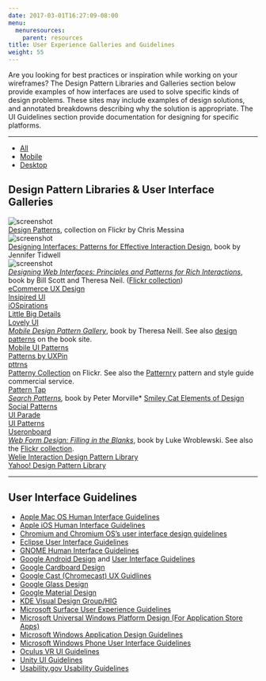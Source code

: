 ```yaml
---
date: 2017-03-01T16:27:09-08:00
menu:
  menuresources:
    parent: resources
title: User Experience Galleries and Guidelines
weight: 55
---
```


Are you looking for best practices or inspiration while working on your wireframes? The Design Pattern Libraries and Galleries section below provide examples of how interfaces are used to solve specific kinds of design problems. These sites may include examples of design solutions, and annotated breakdowns describing why the solution is appropriate. The UI Guidelines section provide documentation for designing for specific platforms.

<hr/>

<div class="fright">
    <ul id="filter" class="menubar">
        <li class="current"><a href="">All</a></li>
        <li><a href="">Mobile</a></li>
        <li><a href="">Desktop</a></li>
    </ul>
</div>

## Design Pattern Libraries & User Interface Galleries

<div id="filterlist" class="row">
    <div class="fitem desktop col-xs-12 col-sm-6 col-md-4">
        <div class="gallery-item">
            <img src="//media.balsamiq.com/img/support/uigalleries/factoryjoe-design-patterns.jpg" alt="screenshot" />
            <div class="meta"><a href="http://www.flickr.com/photos/factoryjoe/collections/72157600001823120/">Design Patterns</a>, collection on Flickr by Chris Messina</div>
        </div>
    </div>
    <div class="fitem desktop col-xs-12 col-sm-6 col-md-4">
        <div class="gallery-item">
            <img src="//media.balsamiq.com/img/support/uigalleries/designing-interfaces.jpg" alt="screenshot" />
            <div class="meta"><a href="https://www.amazon.com/gp/product/1449379702">Designing Interfaces: Patterns for Effective Interaction Design</a>, book by Jennifer Tidwell</div>
        </div>
    </div>
    <div class="fitem desktop col-xs-12 col-sm-6 col-md-4">
        <div class="gallery-item">
            <img src="//media.balsamiq.com/img/support/uigalleries/designing-web-interfaces.jpg" alt="screenshot" />
            <div class="meta"><em><a href="https://www.amazon.com/Designing-Web-Interfaces-Principles-Interactions/dp/0596516258/ref=sr_1_1?s=books&amp;ie=UTF8&amp;qid=1488409488&amp;sr=1-1&amp;keywords=designing+web+interfaces">Designing Web Interfaces: Principles and Patterns for Rich Interactions</a></em>, book by Bill Scott and Theresa Neil. (<a href="http://www.flickr.com/photos/designingwebinterfaces/collections/">Flickr collection</a>)</div>
        </div>
    </div>
    <div class="fitem desktop col-xs-12 col-sm-6 col-md-4">
        <div class="gallery-item">
            <div class="meta"><a href="http://ecommerceuxdesign.com/">eCommerce UX Design</a></div>
        </div>
    </div>
    <div class="fitem mobile col-xs-12 col-sm-6 col-md-4">
        <div class="gallery-item">
            <div class="meta"><a href="http://inspired-ui.com/">Insipired UI</a></div>
        </div>
    </div>
    <div class="fitem mobile col-xs-12 col-sm-6 col-md-4">
        <div class="gallery-item">
            <div class="meta"><a href="http://www.iospirations.com/">iOSpirations</a></div>
        </div>
    </div>
    <div class="fitem desktop col-xs-12 col-sm-6 col-md-4">
        <div class="gallery-item">
            <div class="meta"><a href="http://littlebigdetails.com/">Little Big Details</a></div>
        </div>
    </div>
    <div class="fitem mobile col-xs-12 col-sm-6 col-md-4">
        <div class="gallery-item">
            <div class="meta"><a href="http://www.lovelyui.com/">Lovely UI</a></div>
        </div>
    </div>
    <div class="fitem mobile col-xs-12 col-sm-6 col-md-4">
        <div class="gallery-item">
            <div class="meta"><em><a href="https://www.amazon.com/dp/1449336442/ref=cm_sw_su_dp">Mobile Design Pattern Gallery</a></em>, book by Theresa Neill. See also <a href="https://theresaneil.wordpress.com/category/design-patterns/">design patterns</a> on the book site.</div>
        </div>
    </div>
    <div class="fitem mobile col-xs-12 col-sm-6 col-md-4">
        <div class="gallery-item">
            <div class="meta"><a href="http://www.mobile-patterns.com/">Mobile UI Patterns</a></div>
        </div>
    </div>
    <div class="fitem mobile col-xs-12 col-sm-6 col-md-4">
        <div class="gallery-item">
            <div class="meta"><a href="https://www.uxpin.com/patterns/">Patterns by UXPin</a></div>
        </div>
    </div>
    <div class="fitem mobile col-xs-12 col-sm-6 col-md-4">
        <div class="gallery-item">
            <div class="meta"><a href="https://pttrns.com/">pttrns</a></div>
        </div>
    </div>
    <div class="fitem desktop col-xs-12 col-sm-6 col-md-4">
        <div class="gallery-item">
            <div class="meta"><a href="https://www.flickr.com/groups/uipatternfactory/">Patterny Collection</a> on Flickr. See also the <a href="http://patternry.com/">Patternry</a> pattern and style guide commercial service.</div>
        </div>
    </div>
    <div class="fitem desktop col-xs-12 col-sm-6 col-md-4">
        <div class="gallery-item">
            <div class="meta"><a href="http://patterntap.com/">Pattern Tap</a></div>
        </div>
    </div>
    <div class="fitem desktop col-xs-12 col-sm-6 col-md-4">
        <div class="gallery-item">
            <div class="meta"><em><a href="http://searchpatterns.org/library.php">Search Patterns</a>,</em> book by Peter Morville* <a href="http://www.smileycat.com/category/elements-of-design/">Smiley Cat Elements of Design</a></div>
        </div>
    </div>
    <div class="fitem desktop col-xs-12 col-sm-6 col-md-4">
        <div class="gallery-item">
            <div class="meta"><a href="http://www.designingsocialinterfaces.com/patterns.wiki/index.php?title=Main_Page">Social Patterns</a></div>
        </div>
    </div>
    <div class="fitem desktop col-xs-12 col-sm-6 col-md-4">
        <div class="gallery-item">
            <div class="meta"><a href="http://www.flickr.com/photos/factoryjoe/collections/72157600001823120/">UI Parade</a></div>
        </div>
    </div>
    <div class="fitem desktop col-xs-12 col-sm-6 col-md-4">
        <div class="gallery-item">
            <div class="meta"><a href="http://ui-patterns.com/patterns">UI Patterns</a></div>
        </div>
    </div>
    <div class="fitem desktop col-xs-12 col-sm-6 col-md-4">
        <div class="gallery-item">
            <div class="meta"><a href="http://www.useronboard.com/onboarding-teardowns/">Useronboard</a></div>
        </div>
    </div>          
    <div class="fitem desktop col-xs-12 col-sm-6 col-md-4">
        <div class="gallery-item">
            <div class="meta"><em><a href="http://www.lukew.com/resources/web_form_design.asp">Web Form Design: Filling in the Blanks</a></em>, book by Luke Wroblewski. See also the <a href="https://www.flickr.com/photos/rosenfeldmedia/sets/72157604272550634/">Flickr collection</a>.</div>
        </div>
    </div>
    <div class="fitem desktop col-xs-12 col-sm-6 col-md-4">
        <div class="gallery-item">
            <div class="meta"><a href="http://www.welie.com/patterns/">Welie Interaction Design Pattern Library</a></div>
        </div>
    </div>
    <div class="fitem desktop col-xs-12 col-sm-6 col-md-4">
        <div class="gallery-item">
            <div class="meta"><a href="https://developer.yahoo.com/ypatterns/">Yahoo! Design Pattern Library</a></div>
        </div>
    </div>
</div>

<hr/>

## User Interface Guidelines

* <a href="https://developer.apple.com/library/content/documentation/UserExperience/Conceptual/OSXHIGuidelines/">Apple Mac OS Human Interface Guidelines</a>
* <a href="https://developer.apple.com/ios/human-interface-guidelines/overview/design-principles/">Apple iOS Human Interface Guidelines</a>
* <a href="http://www.chromium.org/user-experience">Chromium and Chromium OS’s user interface design guidelines</a>
* <a href="http://wiki.eclipse.org/index.php/User_Interface_Guidelines">Eclipse User Interface Guidelines</a>
* <a href="https://developer.gnome.org/hig/stable/">GNOME Human Interface Guidelines</a>
* <a href="http://developer.android.com/design/index.html">Google Android Design</a> and <a href="http://developer.android.com/guide/practices/ui_guidelines/index.html">User Interface Guidelines</a>
* <a href="https://www.google.com/design/spec-vr/designing-for-google-cardboard/a-new-dimension.html">Google Cardboard Design</a>
* <a href="https://developers.google.com/cast/docs/ux_guidelines">Google Cast (Chromecast) UX Guidlines</a>
* <a href="https://developers.google.com/glass/design/">Google Glass Design</a>
* <a href="http://www.google.com/design/spec/material-design/introduction.html">Google Material Design</a>
* <a href="https://community.kde.org/KDE_Visual_Design_Group/HIG">KDE Visual Design Group/HIG</a>
* <a href="http://developer.android.com/guide/practices/ui_guidelines/index.html">Microsoft Surface User Experience Guidelines</a>
* <a href="https://developer.microsoft.com/en-us/windows/apps/design">Microsoft Universal Windows Platform Design (For Application Store Apps)</a>
* <a href="https://developer.microsoft.com/en-us/windows/desktop/design">Microsoft Windows Application Design Guidelines</a>
* <a href="https://msdn.microsoft.com/en-us/library/windows/apps/ff967556(v=vs.105).aspx">Microsoft Windows Phone User Interface Guidelines</a>
* <a href="https://developer3.oculus.com/documentation/mobilesdk/latest/concepts/mobile-ui-guidelines-intro/">Oculus VR UI Guidelines</a>
* <a href="https://unity3d.com/learn/tutorials/topics/user-interface-ui">Unity UI Guidelines</a>
* <a href="https://webstandards.hhs.gov/guidelines/">Usability.gov Usability Guidelines</a>

<script>
// filters
//$('#filterlist .frow').addClass('hidden');
//$('#filterlist .frow.ux').removeClass('hidden');
$('ul#filter a').click(function() {
  $(this).css('outline','none');
  $('ul#filter .current').removeClass('current');
  $(this).parent().addClass('current');

  var filterVal = $(this).text().toLowerCase().replace(' ','-');

  if(filterVal === 'all') {
    $('#filterlist .fitem.hidden').removeClass('hidden');
  } else {
    $('#filterlist .fitem').each(function() {
      if(!$(this).hasClass(filterVal)) {
        $(this).addClass('hidden');
      } else {
        $(this).removeClass('hidden');
      }
    });
  }
  return false;
});
</script>
